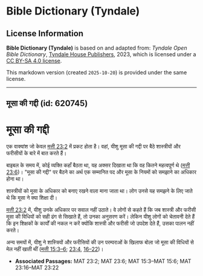 # Bible Dictionary (Tyndale)

## License Information

**Bible Dictionary (Tyndale)** is based on and adapted from: _Tyndale Open Bible Dictionary_, [Tyndale House Publishers](https://tyndaleopenresources.com/), 2023, which is licensed under a [CC BY-SA 4.0 license](https://creativecommons.org/licenses/by-sa/4.0/legalcode.en).

This markdown version (created `2025-10-20`) is provided under the same license.



--------------------------------

## मूसा की गद्दी (id: 620745)

मूसा की गद्दी
=============

एक वाक्यांश जो केवल [मत्ती 23:2](https://ref.ly/Matt23:2) में प्रकट होता है। वहां, यीशु मूसा की गद्दी पर बैठे शास्त्रीयों और फरीसीयों के बारे में बात करते हैं।

बाइबल के समय में, कोई व्यक्ति कहाँ बैठता था, यह अक्सर दिखाता था कि वह कितने महत्वपूर्ण थे ([मत्ती 23:6](https://ref.ly/Matt23:6))। "मूसा की गद्दी" पर बैठने का अर्थ एक सम्मानित पद और मूसा के नियमों को समझाने का अधिकार होना था।

शास्त्रीयों को मूसा के अधिकार को बनाए रखने वाला माना जाता था। लोग उनसे यह समझने के लिए जाते थे कि मूसा ने क्या शिक्षा दी।

[मत्ती 23:2](https://ref.ly/Matt23:2) में, यीशु उनके अधिकार पर सवाल नहीं उठाते। वे लोगों से कहते हैं कि जब शास्त्री और फरीसी मूसा की विधियों को सही ढंग से सिखाते हैं, तो उनका अनुसरण करें। लेकिन यीशु लोगों को चेतावनी देते हैं कि इन शिक्षकों के कार्यों की नकल न करें क्योंकि शास्त्री और फरीसी जो उपदेश देते हैं, उसका पालन नहीं करते।

अन्य समयों में, यीशु ने शास्त्रियों और फरीसियों की उन परम्पराओं के खिलाफ बोला जो मूसा की विधियों से मेल नहीं खाती थीं ([मत्ती 15:3–6](https://ref.ly/Matt15:3-Matt15:6); [23:4](https://ref.ly/Matt23:4), [16–22](https://ref.ly/Matt23:16-Matt23:22))।

* **Associated Passages:** MAT 23:2; MAT 23:6; MAT 15:3–MAT 15:6; MAT 23:16–MAT 23:22

